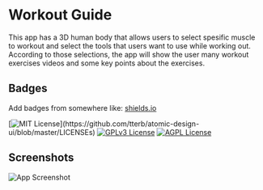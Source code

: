 
# Workout Guide

This app has a 3D human body that allows users to select spesific muscle to workout and select the tools that users want to use while working out. According to those selections, the app will show the user many workout exercises videos and some key points about the exercises.


## Badges

Add badges from somewhere like: [shields.io](https://shields.io/)

[![MIT License](https://img.shields.io/apm/l/atomic-design-ui.svg?)](https://github.com/tterb/atomic-design-ui/blob/master/LICENSEs)
[![GPLv3 License](https://img.shields.io/badge/License-GPL%20v3-yellow.svg)](https://opensource.org/licenses/)
[![AGPL License](https://img.shields.io/badge/license-AGPL-blue.svg)](http://www.gnu.org/licenses/agpl-3.0)


## Screenshots

![App Screenshot](https://via.placeholder.com/468x300?text=App+Screenshot+Here)

